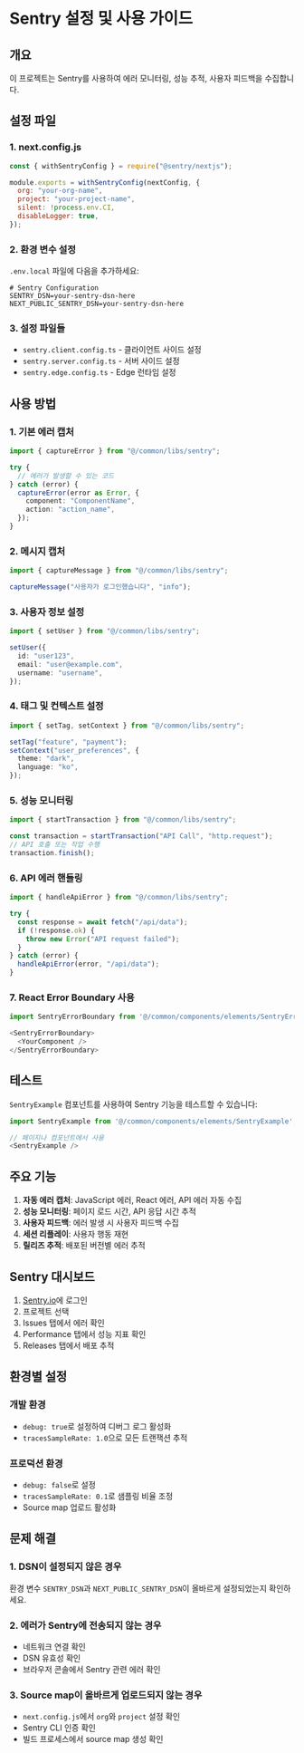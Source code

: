 # Sentry 설정 및 사용 가이드

## 개요

이 프로젝트는 Sentry를 사용하여 에러 모니터링, 성능 추적, 사용자 피드백을 수집합니다.

## 설정 파일

### 1. next.config.js

```javascript
const { withSentryConfig } = require("@sentry/nextjs");

module.exports = withSentryConfig(nextConfig, {
  org: "your-org-name",
  project: "your-project-name",
  silent: !process.env.CI,
  disableLogger: true,
});
```

### 2. 환경 변수 설정

`.env.local` 파일에 다음을 추가하세요:

```env
# Sentry Configuration
SENTRY_DSN=your-sentry-dsn-here
NEXT_PUBLIC_SENTRY_DSN=your-sentry-dsn-here
```

### 3. 설정 파일들

- `sentry.client.config.ts` - 클라이언트 사이드 설정
- `sentry.server.config.ts` - 서버 사이드 설정
- `sentry.edge.config.ts` - Edge 런타임 설정

## 사용 방법

### 1. 기본 에러 캡처

```typescript
import { captureError } from "@/common/libs/sentry";

try {
  // 에러가 발생할 수 있는 코드
} catch (error) {
  captureError(error as Error, {
    component: "ComponentName",
    action: "action_name",
  });
}
```

### 2. 메시지 캡처

```typescript
import { captureMessage } from "@/common/libs/sentry";

captureMessage("사용자가 로그인했습니다", "info");
```

### 3. 사용자 정보 설정

```typescript
import { setUser } from "@/common/libs/sentry";

setUser({
  id: "user123",
  email: "user@example.com",
  username: "username",
});
```

### 4. 태그 및 컨텍스트 설정

```typescript
import { setTag, setContext } from "@/common/libs/sentry";

setTag("feature", "payment");
setContext("user_preferences", {
  theme: "dark",
  language: "ko",
});
```

### 5. 성능 모니터링

```typescript
import { startTransaction } from "@/common/libs/sentry";

const transaction = startTransaction("API Call", "http.request");
// API 호출 또는 작업 수행
transaction.finish();
```

### 6. API 에러 핸들링

```typescript
import { handleApiError } from "@/common/libs/sentry";

try {
  const response = await fetch("/api/data");
  if (!response.ok) {
    throw new Error("API request failed");
  }
} catch (error) {
  handleApiError(error, "/api/data");
}
```

### 7. React Error Boundary 사용

```typescript
import SentryErrorBoundary from '@/common/components/elements/SentryErrorBoundary';

<SentryErrorBoundary>
  <YourComponent />
</SentryErrorBoundary>
```

## 테스트

`SentryExample` 컴포넌트를 사용하여 Sentry 기능을 테스트할 수 있습니다:

```typescript
import SentryExample from '@/common/components/elements/SentryExample';

// 페이지나 컴포넌트에서 사용
<SentryExample />
```

## 주요 기능

1. **자동 에러 캡처**: JavaScript 에러, React 에러, API 에러 자동 수집
2. **성능 모니터링**: 페이지 로드 시간, API 응답 시간 추적
3. **사용자 피드백**: 에러 발생 시 사용자 피드백 수집
4. **세션 리플레이**: 사용자 행동 재현
5. **릴리즈 추적**: 배포된 버전별 에러 추적

## Sentry 대시보드

1. [Sentry.io](https://sentry.io)에 로그인
2. 프로젝트 선택
3. Issues 탭에서 에러 확인
4. Performance 탭에서 성능 지표 확인
5. Releases 탭에서 배포 추적

## 환경별 설정

### 개발 환경

- `debug: true`로 설정하여 디버그 로그 활성화
- `tracesSampleRate: 1.0`으로 모든 트랜잭션 추적

### 프로덕션 환경

- `debug: false`로 설정
- `tracesSampleRate: 0.1`로 샘플링 비율 조정
- Source map 업로드 활성화

## 문제 해결

### 1. DSN이 설정되지 않은 경우

환경 변수 `SENTRY_DSN`과 `NEXT_PUBLIC_SENTRY_DSN`이 올바르게 설정되었는지 확인하세요.

### 2. 에러가 Sentry에 전송되지 않는 경우

- 네트워크 연결 확인
- DSN 유효성 확인
- 브라우저 콘솔에서 Sentry 관련 에러 확인

### 3. Source map이 올바르게 업로드되지 않는 경우

- `next.config.js`에서 `org`와 `project` 설정 확인
- Sentry CLI 인증 확인
- 빌드 프로세스에서 source map 생성 확인
